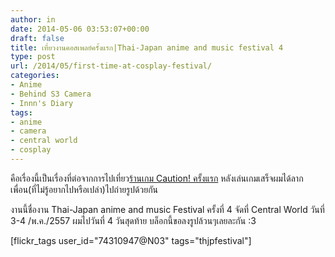 ```yaml
---
author: in
date: 2014-05-06 03:53:07+00:00
draft: false
title: เที่ยวงานคอสเพลย์ครั้งแรก|Thai-Japan anime and music festival 4
type: post
url: /2014/05/first-time-at-cosplay-festival/
categories:
- Anime
- Behind S3 Camera
- Innn's Diary
tags:
- anime
- camera
- central world
- cosplay
---
```


คือเรื่องนี้เป็นเรื่องที่ต่อจากการไปเที่ยว[ร้านเกม Caution! ครั้งแรก](https://www.innnblog.com/first-time-at-internet-cafe/) หลังเล่นเกมเสร็จผมได้ลากเพื่อน(ที่ไม่รู้อยากไปหรือเปล่า)ไปถ่ายรูปด้วยกัน

งานนี้ชื่องาน Thai-Japan anime and music Festival ครั้งที่ 4 จัดที่ Central World วันที่ 3-4 /พ.ค./2557 ผมไปวันที่ 4 วันสุดท้าย บล็อกนี้ขอลงรูปล้วนๆเลยละกัน :3


[flickr_tags user_id="74310947@N03" tags="thjpfestival"]
